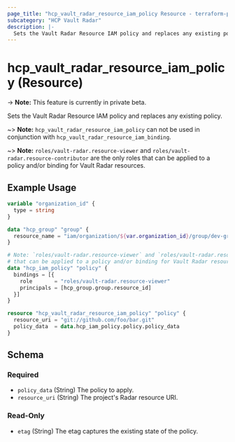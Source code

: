 ```yaml
---
page_title: "hcp_vault_radar_resource_iam_policy Resource - terraform-provider-hcp"
subcategory: "HCP Vault Radar"
description: |-
  Sets the Vault Radar Resource IAM policy and replaces any existing policy.
---
```


# hcp_vault_radar_resource_iam_policy (Resource)

-> **Note:** This feature is currently in private beta.

Sets the Vault Radar Resource IAM policy and replaces any existing policy.

~> **Note:** `hcp_vault_radar_resource_iam_policy` can not be used in conjunction with
`hcp_vault_radar_resource_iam_binding`.

~> **Note:** `roles/vault-radar.resource-viewer` and `roles/vault-radar.resource-contributor` are the only roles
that can be applied to a policy and/or binding for Vault Radar resources.

## Example Usage

```terraform
variable "organization_id" {
  type = string
}

data "hcp_group" "group" {
  resource_name = "iam/organization/${var.organization_id}/group/dev-group"
}

# Note: `roles/vault-radar.resource-viewer` and `roles/vault-radar.resource-contributor` are the only roles
# that can be applied to a policy and/or binding for Vault Radar resources.
data "hcp_iam_policy" "policy" {
  bindings = [{
    role       = "roles/vault-radar.resource-viewer"
    principals = [hcp_group.group.resource_id]
  }]
}

resource "hcp_vault_radar_resource_iam_policy" "policy" {
  resource_uri = "git://github.com/foo/bar.git"
  policy_data  = data.hcp_iam_policy.policy.policy_data
}
```


<!-- schema generated by tfplugindocs -->
## Schema

### Required

- `policy_data` (String) The policy to apply.
- `resource_uri` (String) The project's Radar resource URI.

### Read-Only

- `etag` (String) The etag captures the existing state of the policy.
